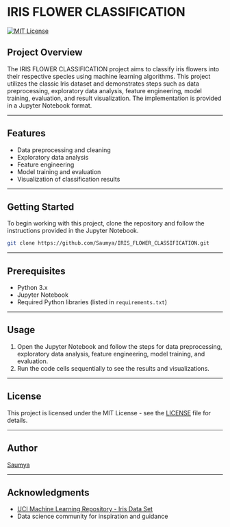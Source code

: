 # IRIS FLOWER CLASSIFICATION

[![MIT License](https://img.shields.io/badge/License-MIT-blue.svg)](LICENSE)

## Project Overview

The IRIS FLOWER CLASSIFICATION project aims to classify iris flowers into their respective species using machine learning algorithms. This project utilizes the classic Iris dataset and demonstrates steps such as data preprocessing, exploratory data analysis, feature engineering, model training, evaluation, and result visualization. The implementation is provided in a Jupyter Notebook format.

---

## Features

- Data preprocessing and cleaning  
- Exploratory data analysis  
- Feature engineering  
- Model training and evaluation  
- Visualization of classification results

---

## Getting Started

To begin working with this project, clone the repository and follow the instructions provided in the Jupyter Notebook.

```bash
git clone https://github.com/Saumya/IRIS_FLOWER_CLASSIFICATION.git
```

---

## Prerequisites

- Python 3.x  
- Jupyter Notebook  
- Required Python libraries (listed in `requirements.txt`)

---

## Usage

1. Open the Jupyter Notebook and follow the steps for data preprocessing, exploratory data analysis, feature engineering, model training, and evaluation.  
2. Run the code cells sequentially to see the results and visualizations.

---

## License

This project is licensed under the MIT License - see the [LICENSE](LICENSE) file for details.

---

## Author

[Saumya](https://github.com/Saumya)

---

## Acknowledgments

- [UCI Machine Learning Repository - Iris Data Set](https://archive.ics.uci.edu/ml/datasets/iris)  
- Data science community for inspiration and guidance
